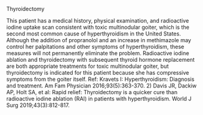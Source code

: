 Thyroidectomy

This patient has a medical history, physical examination, and radioactive iodine uptake scan consistent with
toxic multinodular goiter, which is the second most common cause of hyperthyroidism in the United States.
Although the addition of propranolol and an increase in methimazole may control her palpitations and other
symptoms of hyperthyroidism, these measures will not permanently eliminate the problem. Radioactive
iodine ablation and thyroidectomy with subsequent thyroid hormone replacement are both appropriate
treatments for toxic multinodular goiter, but thyroidectomy is indicated for this patient because she has
compressive symptoms from the goiter itself.
Ref: Kravets I: Hyperthyroidism: Diagnosis and treatment. Am Fam Physician 2016;93(5):363-370. 2) Davis JR, Dackiw AP,
Holt SA, et al: Rapid relief: Thyroidectomy is a quicker cure than radioactive iodine ablation (RAI) in patients with
hyperthyroidism. World J Surg 2019;43(3):812-817.